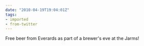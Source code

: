 ```yaml
---
date: "2010-04-19T19:04:01Z"
tags:
- imported
- from-twitter
---
```

Free beer from Everards as part of a brewer's eve at the Jarms!
